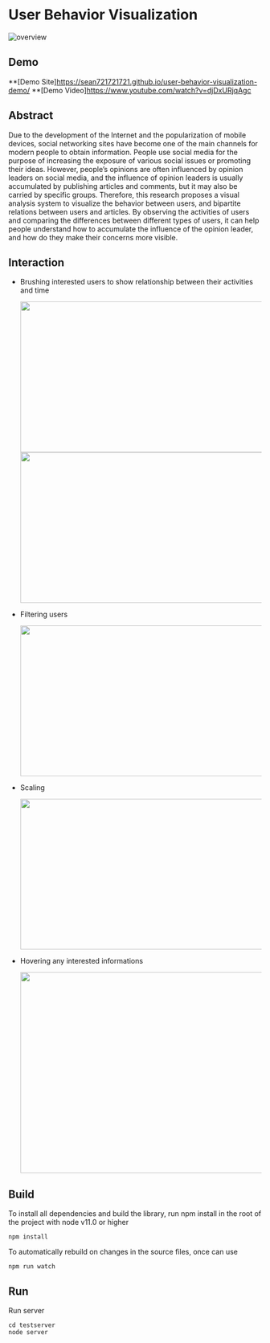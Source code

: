 # User Behavior Visualization
![overview](https://i.imgur.com/RuBM9lt.png "system overview")

Demo
----
**[Demo Site]https://sean721721721.github.io/user-behavior-visualization-demo/
**[Demo Video]https://www.youtube.com/watch?v=djDxURjqAgc

Abstract
----
Due to the development of the Internet and the popularization of mobile devices, social networking sites have become one of the main channels for modern people to obtain information. People use social media for the purpose of increasing the exposure of various social issues or promoting their ideas. However, people’s opinions are often influenced by opinion leaders on social media, and the influence of opinion leaders is usually accumulated by publishing articles and comments, but it may also be carried by specific groups. Therefore, this research proposes a visual analysis system to visualize the behavior between users, and bipartite relations between users and articles. By observing the activities of users and comparing the differences between different types of users, it can help people understand how to accumulate the influence of the opinion leader, and how do they make their concerns more visible.

Interaction
----
* Brushing interested users to show relationship between their activities and time 

  <img src="https://i.imgur.com/RFlZNON.png" height="300" width="500">
  <img src="https://i.imgur.com/26ZOmeh.png" height="300" width="500">

* Filtering users

  <img src="https://i.imgur.com/F5vwk8m.png" height="300" width="600">

* Scaling

  <img src="https://i.imgur.com/HaHxK0E.png" height="300" width="600">

* Hovering any interested informations

  <img src="https://i.imgur.com/gnsNleD.png" height="400" width="600">

Build
----------------------
To install all dependencies and build the library, run npm install in the root of the project with node v11.0 or higher

    npm install
To automatically rebuild on changes in the source files, once can use

    npm run watch
    
Run
----
Run server

    cd testserver
    node server
